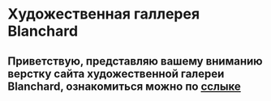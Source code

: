 # Художественная галлерея Blanchard
## Приветствую, представляю вашему вниманию верстку сайта художественной галереи Blanchard, ознакомиться можно по [сслыке](https://rshuva1ov.github.io/blanchard-gallery/)
